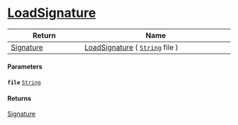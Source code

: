 # [LoadSignature](./ImageLoader--LoadSignature.md)



| Return<div><a href="#"><img width=225></a></div> | Name<div><a href="#"><img width=525></a></div> | 
| --- | --- | 
| [Signature](./../../Signature.md) | [LoadSignature](./ImageLoader--LoadSignature.md) ( [`String`](https://docs.microsoft.com/en-us/dotnet/api/System.String) file ) | 


#### Parameters
**`file`**  [`String`](https://docs.microsoft.com/en-us/dotnet/api/System.String)<br>
#### Returns
[Signature](./../../Signature.md)<br>
